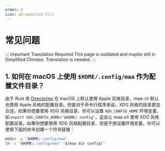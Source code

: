 ```yaml
---
order: 4
icon: ph:question-fill
---
```


# 常见问题

::: important Translation Required
This page is outdated and maybe still in Simplified Chinese. Translation is needed.
:::

## 1. 如何在 macOS 上使用 `$HOME/.config/maa` 作为配置文件目录？

由于 Rust 库 [Directories](https://github.com/dirs-dev/directories-rs/) 在 macOS 上默认使用 Apple 风格目录，maa-cli 默认也使用 Apple 风格的配置目录。但是对于命令行程序来说，XDG 风格的目录更加合适。如果你想要使用 XDG 风格目录，你可以设置 `XDG_CONFIG_HOME` 环境变量，如 `export XDG_CONFIG_HOME="$HOME/.config"`，这会让 maa-cli 使用 XDG 风格配置目录。如果你想要使用 XDG 风格配置目录，但是不想设置环境变量，你可以使用下面的命令创建一个符号链接：

```bash
mkdir -p "$HOME/.config/maa"
ln -s "$HOME/.config/maa" "$(maa dir config)"
```
